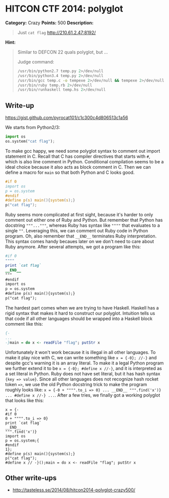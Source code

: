 # HITCON CTF 2014: polyglot

**Category:** Crazy
**Points:** 500
**Description:**

> Just `cat flag`
> http://210.61.2.47:8192/

**Hint:**

> Similar to DEFCON 22 quals polyglot, but ...
>
> Judge command:
>
> ```bash
> /usr/bin/python2.7 temp.py 2>/dev/null
> /usr/bin/python3.4 temp.py 2>/dev/null
> /usr/bin/gcc temp.c -o tempexe 2>/dev/null && tempexe 2>/dev/null
> /usr/bin/ruby temp.rb 2>/dev/null
> /usr/bin/runhaskell temp.hs 2>/dev/null
> ```

## Write-up

<https://gist.github.com/pyrocat101/c1c300c4d806513c1a56>

We starts from Python2/3:

```python
import os
os.system("cat flag");
```

To make gcc happy, we need some polyglot syntax to comment out import statement in C. Recall that C has compiler directives that starts with `#`, which is also line comment in Python. Conditional compilation seems to be a ideal choice because it also acts as block comment in C. Then we can define a macro for `main` so that both Python and C looks good.

```c
#if 0
import os
p = os.system
#endif
#define p(s) main(){system(s);}
p("cat flag");
```

Ruby seems more complicated at first sight, because it's harder to only comment out either one of Ruby and Python. But remember that Python has docstring `"""..."""`, whereas Ruby has syntax like `""""` that evaluates to a single `""`. Leveraging this, we can comment out Ruby code in Python program. Oh, also remember that `__END__` terminates Ruby interpretation. This syntax comes handy becaues later on we don't need to care about Ruby anymore. After several attempts, we got a program like this:

```ruby
#if 0
""""
print `cat flag`
__END__
"""
#endif
import os
p = os.system
#define p(s) main(){system(s);}
p("cat flag");
```

The hardest part comes when we are trying to have Haskell. Haskell has a rigid syntax that makes it hard to construct our polyglot. Intuition tells us that code if all other languages should be wrapped into a Haskell block comment like this:

```haskell
{-
...
-}main = do x <- readFile "flag"; putStr x
```

Unfortunately it won't work because it is illegal in all other languages. To make it play nice with C, we can write something like `x = {-0}; //-}` and despite gcc's warning it is an array literal. To make it a legal Python program we further extend it to be `x = {-0}; #define x //-}`, and it is interpreted as a set literal in Python. Ruby does not have set literal, but it has hash syntax `{key => value}`. Since all other languages does not recognize hash rocket token `=>`, we use the old Python docstring trick to make the program roughly looks like: `x = {-0 + """".to_i => 0} ... __END__ """.find('x')} ... #define x //-} ...`. After a few tries, we finally got a working polyglot that looks like this:

```
x = {-
#if 0
0 + """".to_i => 0}
print `cat flag`
__END__
""".find('x')}
import os
p = os.system;{
#endif
1};
#define p(s) main(){system(s);}
p("cat flag");
#define x // -}();main = do x <- readFile "flag"; putStr x
```

## Other write-ups

* <http://tasteless.se/2014/08/hitcon2014-polyglot-crazy500/>
